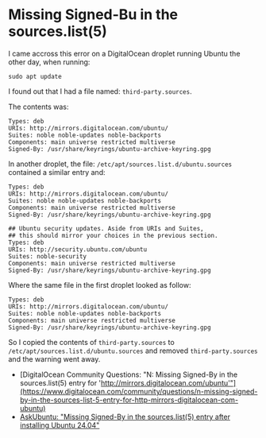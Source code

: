 # Missing Signed-Bu in the sources.list(5)

I came accross this error on a DigitalOcean droplet running Ubuntu the other day, when running:

`sudo apt update`

I found out that I had a file named: `third-party.sources`.

The contents was:

```
Types: deb
URIs: http://mirrors.digitalocean.com/ubuntu/
Suites: noble noble-updates noble-backports
Components: main universe restricted multiverse
Signed-By: /usr/share/keyrings/ubuntu-archive-keyring.gpg
```

In another droplet, the file: `/etc/apt/sources.list.d/ubuntu.sources` contained a similar entry and:

```
Types: deb
URIs: http://mirrors.digitalocean.com/ubuntu/
Suites: noble noble-updates noble-backports
Components: main universe restricted multiverse
Signed-By: /usr/share/keyrings/ubuntu-archive-keyring.gpg

## Ubuntu security updates. Aside from URIs and Suites,
## this should mirror your choices in the previous section.
Types: deb
URIs: http://security.ubuntu.com/ubuntu
Suites: noble-security
Components: main universe restricted multiverse
Signed-By: /usr/share/keyrings/ubuntu-archive-keyring.gpg
```

Where the same file in the first droplet looked as follow:

```
Types: deb
URIs: http://mirrors.digitalocean.com/ubuntu/
Suites: noble noble-updates noble-backports
Components: main universe restricted multiverse
Signed-By: /usr/share/keyrings/ubuntu-archive-keyring.gpg
```

So I copied the contents of `third-party.sources` to `/etc/apt/sources.list.d/ubuntu.sources` and removed `third-party.sources` and the warning went away.

- [DigitalOcean Community Questions: "N: Missing Signed-By in the sources.list(5) entry for 'http://mirrors.digitalocean.com/ubuntu'"](https://www.digitalocean.com/community/questions/n-missing-signed-by-in-the-sources-list-5-entry-for-http-mirrors-digitalocean-com-ubuntu)
- [AskUbuntu: "Missing Signed-By in the sources.list(5) entry after installing Ubuntu 24.04"](https://askubuntu.com/questions/1516700/missing-signed-by-in-the-sources-list5-entry-after-installing-ubuntu-24-04)
